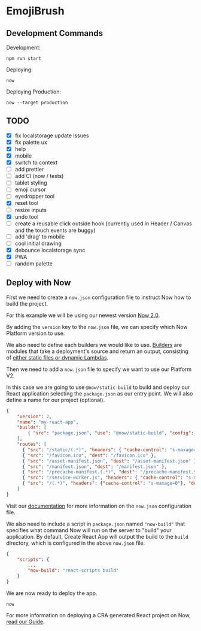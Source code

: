 # EmojiBrush

## Development Commands

Development:
```
npm run start
```

Deploying:
```
now
```

Deploying Production:
```
now --target production
```

## TODO

- [x] fix localstorage update issues
- [x] fix palette ux
- [x] help
- [x] mobile
- [x] switch to context
- [ ] add prettier
- [ ] add CI (now / tests)
- [ ] tablet styling
- [ ] emoji cursor
- [ ] eyedropper tool
- [x] reset tool
- [ ] resize inputs
- [x] undo tool
- [ ] create a reusable click outside hook (currently used in Header / Canvas and the touch events are buggy)
- [ ] add 'drag' to mobile
- [ ] cool initial drawing
- [x] debounce localstorage sync
- [x] PWA
- [ ] random palette

## Deploy with Now

First we need to create a `now.json` configuration file to instruct Now how to build the project.

For this example we will be using our newest version [Now 2.0](https://zeit.co/now).

By adding the `version` key to the `now.json` file, we can specify which Now Platform version to use.

We also need to define each builders we would like to use. [Builders](https://zeit.co/docs/v2/deployments/builders/overview/) are modules that take a deployment's source and return an output, consisting of [either static files or dynamic Lambdas](https://zeit.co/docs/v2/deployments/builds/#sources-and-outputs).

Then we need to add a `now.json` file to specify we want to use our Platform V2.

In this case we are going to use `@now/static-build` to build and deploy our React application selecting the `package.json` as our entry point. We will also define a name for our project (optional).

```json
{
    "version": 2,
    "name": "my-react-app",
    "builds": [
        { "src": "package.json", "use": "@now/static-build", "config": { "distDir": "build" } }
    ],
    "routes": [
      { "src": "/static/(.*)", "headers": { "cache-control": "s-maxage=31536000,immutable" }, "dest": "/static/$1" },
      { "src": "/favicon.ico", "dest": "/favicon.ico" },
      { "src": "/asset-manifest.json", "dest": "/asset-manifest.json" },
      { "src": "/manifest.json", "dest": "/manifest.json" },
      { "src": "/precache-manifest.(.*)", "dest": "/precache-manifest.$1" },
      { "src": "/service-worker.js", "headers": { "cache-control": "s-maxage=0" }, "dest": "/service-worker.js" },
      { "src": "/(.*)", "headers": {"cache-control": "s-maxage=0"}, "dest": "/index.html" }
    ]
}
```

Visit our [documentation](https://zeit.co/docs/v2/deployments/configuration) for more information on the `now.json` configuration file.

We also need to include a script in `package.json` named `"now-build"` that specifies what command Now will run on the server to "build" your application. By default, Create React App will output the build to the `build` directory, which is configured in the above `now.json` file.

```json
{
    "scripts": {
        ...
        "now-build": "react-scripts build"
    }
}
```

We are now ready to deploy the app.

```
now
```

For more information on deploying a CRA generated React project on Now, [read our Guide](https://zeit.co/guides/deploying-react-with-now-cra).
